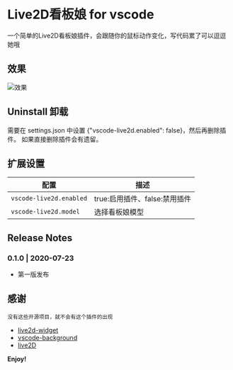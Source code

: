 # Live2D看板娘 for vscode

一个简单的Live2D看板娘插件，会跟随你的鼠标动作变化，写代码累了可以逗逗她哦

## 效果
![效果]("/res/assets/demo.png")

## Uninstall 卸载

需要在 settings.json 中设置 {"vscode-live2d.enabled": false}，然后再删除插件。
如果直接删除插件会有遗留。

## 扩展设置

|配置 | 描述
|-----|------------
|`vscode-live2d.enabled`| true:启用插件、false:禁用插件
|`vscode-live2d.model`| 选择看板娘模型

## Release Notes

### 0.1.0 | 2020-07-23

- 第一版发布

## 感谢

```
没有这些开源项目，就不会有这个插件的出现
```
* [live2d-widget](https://github.com/stevenjoezhang/live2d-widget)
* [vscode-background](https://github.com/shalldie/vscode-background)
* [live2D](https://marketplace.visualstudio.com/items?itemName=yuansnowboy.yuansnowboy)

**Enjoy!**
